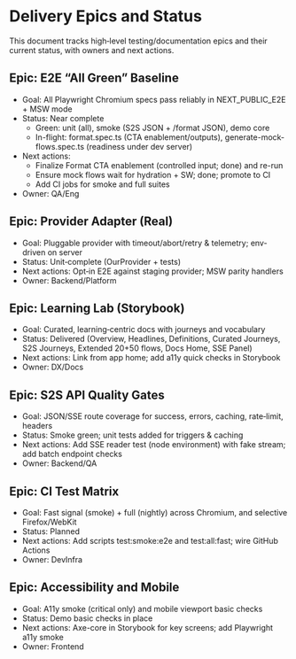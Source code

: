 # Delivery Epics and Status

This document tracks high‑level testing/documentation epics and their current status, with owners and next actions.

## Epic: E2E “All Green” Baseline

- Goal: All Playwright Chromium specs pass reliably in NEXT_PUBLIC_E2E + MSW mode
- Status: Near complete
  - Green: unit (all), smoke (S2S JSON + /format JSON), demo core
  - In-flight: format.spec.ts (CTA enablement/outputs), generate-mock-flows.spec.ts (readiness under dev server)
- Next actions:
  - Finalize Format CTA enablement (controlled input; done) and re-run
  - Ensure mock flows wait for hydration + SW; done; promote to CI
  - Add CI jobs for smoke and full suites
- Owner: QA/Eng

## Epic: Provider Adapter (Real)

- Goal: Pluggable provider with timeout/abort/retry & telemetry; env-driven on server
- Status: Unit‑complete (OurProvider + tests)
- Next actions: Opt‑in E2E against staging provider; MSW parity handlers
- Owner: Backend/Platform

## Epic: Learning Lab (Storybook)

- Goal: Curated, learning‑centric docs with journeys and vocabulary
- Status: Delivered (Overview, Headlines, Definitions, Curated Journeys, S2S Journeys, Extended 20+50 flows, Docs Home, SSE Panel)
- Next actions: Link from app home; add a11y quick checks in Storybook
- Owner: DX/Docs

## Epic: S2S API Quality Gates

- Goal: JSON/SSE route coverage for success, errors, caching, rate‑limit, headers
- Status: Smoke green; unit tests added for triggers & caching
- Next actions: Add SSE reader test (node environment) with fake stream; add batch endpoint checks
- Owner: Backend/QA

## Epic: CI Test Matrix

- Goal: Fast signal (smoke) + full (nightly) across Chromium, and selective Firefox/WebKit
- Status: Planned
- Next actions: Add scripts test:smoke:e2e and test:all:fast; wire GitHub Actions
- Owner: DevInfra

## Epic: Accessibility and Mobile

- Goal: A11y smoke (critical only) and mobile viewport basic checks
- Status: Demo basic checks in place
- Next actions: Axe-core in Storybook for key screens; add Playwright a11y smoke
- Owner: Frontend
